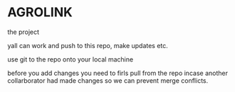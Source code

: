 # AGROLINK
the project

yall can work and push to this repo, make updates etc.

use git to the repo onto your local machine 

before you add changes you need to firls pull from the repo incase another collarborator had made changes so we can prevent merge conflicts.


